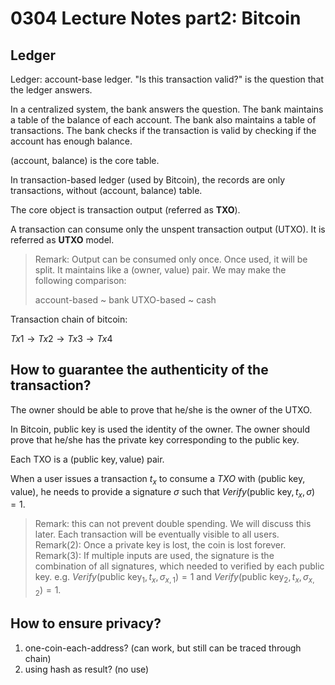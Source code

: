 # 0304 Lecture Notes part2: Bitcoin

## Ledger

Ledger: account-base ledger. "Is this transaction valid?" is the question that the ledger answers.

In a centralized system, the bank answers the question. The bank maintains a table of the balance of each account. The bank also maintains a table of transactions. The bank checks if the transaction is valid by checking if the account has enough balance.

(account, balance) is the core table.

In transaction-based ledger (used by Bitcoin), the records are only transactions, without (account, balance) table.

The core object is transaction output (referred as **TXO**).

A transaction can consume only the unspent transaction output (UTXO). It is referred as **UTXO** model.

> Remark: Output can be consumed only once. Once used, it will be split.
> It maintains like a (owner, value) pair.
> We may make the following comparison:
>
> account-based ~ bank
> UTXO-based ~ cash

Transaction chain of bitcoin:

$Tx1 \rightarrow Tx2 \rightarrow Tx3 \rightarrow Tx4$

## How to guarantee the authenticity of the transaction?

The owner should be able to prove that he/she is the owner of the UTXO.

In Bitcoin, public key is used the identity of the owner. The owner should prove that he/she has the private key corresponding to the public key.

Each TXO is a $(\text{public key}, \text{value})$ pair.

When a user issues a transaction $t_x$ to consume a $TXO$ with $(\text{public key}, \text{value})$, he needs to provide a signature $\sigma$ such that $Verify(\text{public key}, t_x, \sigma) = 1$.

> Remark: this can not prevent double spending. We will discuss this later. Each transaction will be eventually visible to all users.
> Remark(2): Once a private key is lost, the coin is lost forever.
> Remark(3): If multiple inputs are used, the signature is the combination of all signatures, which needed to verified by each public key. e.g. $Verify(\text{public key}_1, t_x, \sigma_{x,1}) = 1$ and $Verify(\text{public key}_2, t_x, \sigma_{x,2}) = 1$.

## How to ensure privacy?

1. one-coin-each-address? (can work, but still can be traced through chain)
2. using hash as result? (no use)

